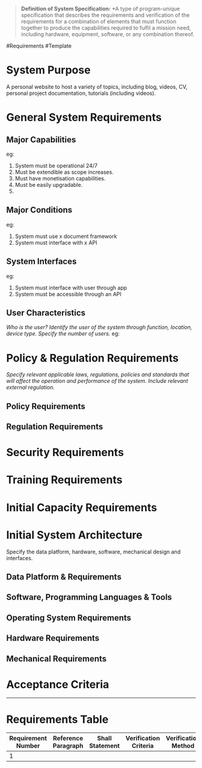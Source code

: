 >**Definition of System Specification:** *A type of program-unique specification that describes the requirements and verification of the requirements for a combination of elements that must function together to produce the capabilities required to fulfil a mission need, including hardware, equipment, software, or any combination thereof.

#Requirements #Template 



# System Purpose
A personal website to host a variety of topics, including blog, videos, CV, personal project documentation, tutorials (including videos). 

# General System Requirements

## Major Capabilities
eg:
1. System must be operational 24/7
2. Must be extendible as scope increases. 
3. Must have monetisation capabilities. 
4. Must be easily upgradable. 
5. 
## Major Conditions
eg:
1. System must use x document framework
2. System must interface with x API
## System Interfaces
eg:
1. System must interface with user through app
2. System must be accessible through an API

## User Characteristics
*Who is the user? Identify the user of the system through function, location, device type. Specify the number of users.*
eg:

# Policy & Regulation Requirements
*Specify relevant applicable laws, regulations, policies and standards that will affect the operation and performance of the system. Include relevant external regulation.*

## Policy Requirements

## Regulation Requirements

# Security Requirements


# Training Requirements


# Initial Capacity Requirements


# Initial System Architecture 
Specify the data platform, hardware, software, mechanical design and interfaces. 
## Data Platform & Requirements

## Software, Programming Languages & Tools

## Operating System Requirements

## Hardware Requirements

## Mechanical Requirements

# Acceptance Criteria 



---
# Requirements Table

| Requirement Number | Reference Paragraph | Shall Statement | Verification Criteria | Verification Method | Results |
| ------------------ | ------------------- | --------------- | --------------------- | ------------------- | ------- |
| 1                  |                     |                 |                       |                     |         |

